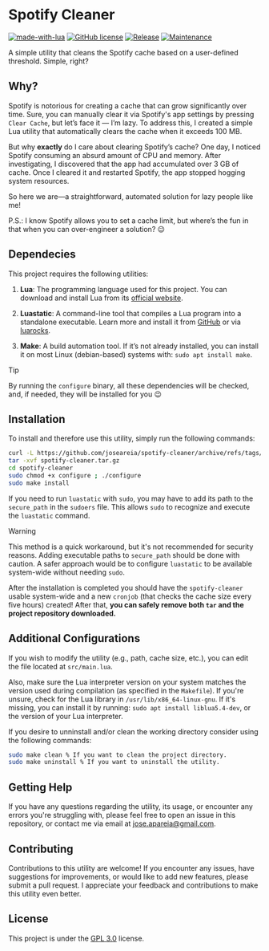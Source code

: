 # Spotify Cleaner
[![made-with-lua](https://img.shields.io/badge/Made%20with-Lua-1f425f.svg?color=blue)](https://www.lua.org/)
[![GitHub license](https://img.shields.io/badge/License-GPL_3.0-green.svg)](https://www.gnu.org/licenses/gpl-3.0.html#license-text)
[![Release](https://img.shields.io/badge/Release-v1.0.0-green.svg)](https://github.com/joseareia/spotify-cleaner/releases)
[![Maintenance](https://img.shields.io/badge/Maintained%3F-Yes-green.svg)](https://github.com/joseareia/spotify-cleaner/graphs/commit-activity)

A simple utility that cleans the Spotify cache based on a user-defined threshold. Simple, right?

## Why?
Spotify is notorious for creating a cache that can grow significantly over time. Sure, you can manually clear it via Spotify's app settings by pressing `Clear Cache`, but let’s face it — I’m lazy. To address this, I created a simple Lua utility that automatically clears the cache when it exceeds 100 MB.

But why **exactly** do I care about clearing Spotify’s cache? One day, I noticed Spotify consuming an absurd amount of CPU and memory. After investigating, I discovered that the app had accumulated over 3 GB of cache. Once I cleared it and restarted Spotify, the app stopped hogging system resources.

So here we are—a straightforward, automated solution for lazy people like me!

P.S.: I know Spotify allows you to set a cache limit, but where’s the fun in that when you can over-engineer a solution? 😉

## Dependecies

This project requires the following utilities:
1. **Lua**: The programming language used for this project. You can download and install Lua from its [official website](https://www.lua.org/download.html).

2. **Luastatic**: A command-line tool that compiles a Lua program into a standalone executable. Learn more and install it from [GitHub](https://github.com/ers35/luastatic) or via [luarocks](http://luarocks.org/modules/ers35/luastatic).

3. **Make**: A build automation tool. If it’s not already installed, you can install it on most Linux (debian-based) systems with: `sudo apt install make`.

> [!TIP]
> By running the `configure` binary, all these dependencies will be checked, and, if needed, they will be installed for you 😉

## Installation

To install and therefore use this utility, simply run the following commands:

```bash
curl -L https://github.com/joseareia/spotify-cleaner/archive/refs/tags/v1.0.0.tar.gz -o spotify-cleaner.tar.gz
tar -xvf spotify-cleaner.tar.gz
cd spotify-cleaner
sudo chmod +x configure ; ./configure
sudo make install
```

If you need to run `luastatic` with `sudo`, you may have to add its path to the `secure_path` in the `sudoers` file. This allows `sudo` to recognize and execute the `luastatic` command.

> [!WARNING]
> This method is a quick workaround, but it's not recommended for security reasons. Adding executable paths to `secure_path` should be done with caution. A safer approach would be to configure `luastatic` to be available system-wide without needing `sudo`.

After the installation is completed you should have the `spotify-cleaner` usable system-wide and a new `cronjob` (that checks the cache size every five hours) created! After that, **you can safely remove both `tar` and the project repository downloaded.**

## Additional Configurations

If you wish to modify the utility (e.g., path, cache size, etc.), you can edit the file located at `src/main.lua`.

Also, make sure the Lua interpreter version on your system matches the version used during compilation (as specified in the `Makefile`). If you're unsure, check for the Lua library in `/usr/lib/x86_64-linux-gnu`. If it's missing, you can install it by running: `sudo apt install liblua5.4-dev`, or the version of your Lua interpreter.

If you desire to unninstall and/or clean the working directory consider using the following commands:

```bash
sudo make clean % If you want to clean the project directory.
sudo make uninstall % If you want to uninstall the utility.
```

## Getting Help
If you have any questions regarding the utility, its usage, or encounter any errors you're struggling with, please feel free to open an issue in this repository, or contact me via email at <a href="mailto:jose.apareia@gmail.com">jose.apareia@gmail.com</a>.

## Contributing
Contributions to this utility are welcome! If you encounter any issues, have suggestions for improvements, or would like to add new features, please submit a pull request. I appreciate your feedback and contributions to make this utility even better.

## License
This project is under the [GPL 3.0](https://www.gnu.org/licenses/gpl-3.0.html#license-text) license.